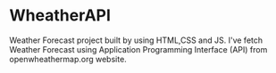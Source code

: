 ﻿# WheatherAPI
Weather Forecast project built by using HTML,CSS and JS. I've fetch Weather Forecast using Application Programming Interface (API) from openwheathermap.org website.
